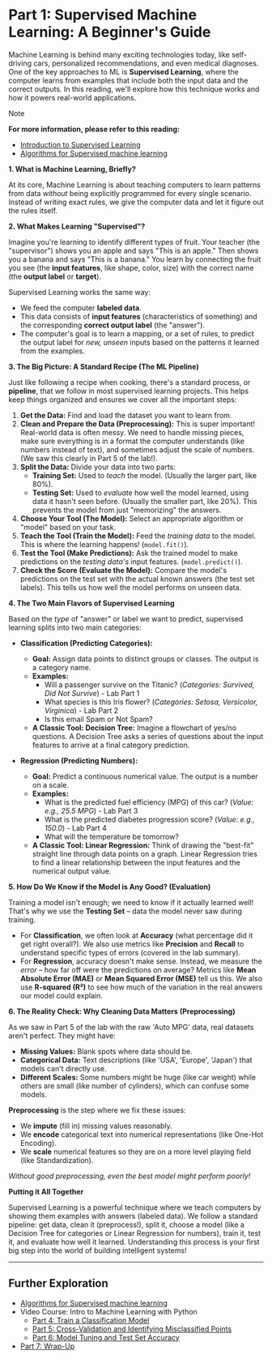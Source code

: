 # Part 1: Supervised Machine Learning: A Beginner's Guide


Machine Learning is behind many exciting technologies today, like self-driving cars, personalized recommendations, and even medical diagnoses. One of the key approaches to ML is **Supervised Learning**, where the computer learns from examples that include both the input data and the correct outputs. In this reading, we'll explore how this technique works and how it powers real-world applications.

> [!NOTE]  
> **For more information, please refer to this reading:** 
> - [Introduction to Supervised Learning](https://developers.google.com/machine-learning/intro-to-ml/supervised)
> - [Algorithms for Supervised machine learning](https://scikit-learn.org/stable/supervised_learning.html)

**1. What is Machine Learning, Briefly?**

At its core, Machine Learning is about teaching computers to learn patterns from data *without* being explicitly programmed for every single scenario. Instead of writing exact rules, we give the computer data and let it figure out the rules itself.

**2. What Makes Learning "Supervised"?**

Imagine you're learning to identify different types of fruit. Your teacher (the "supervisor") shows you an apple and says "This is an apple." Then shows you a banana and says "This is a banana." You learn by connecting the fruit you see (the **input features**, like shape, color, size) with the correct name (the **output label** or **target**).

Supervised Learning works the same way:
*   We feed the computer **labeled data**.
*   This data consists of **input features** (characteristics of something) and the corresponding **correct output label** (the "answer").
*   The computer's goal is to learn a mapping, or a set of rules, to predict the output label for *new, unseen* inputs based on the patterns it learned from the examples.

**3. The Big Picture: A Standard Recipe (The ML Pipeline)**

Just like following a recipe when cooking, there's a standard process, or **pipeline**, that we follow in most supervised learning projects. This helps keep things organized and ensures we cover all the important steps:

1.  **Get the Data:** Find and load the dataset you want to learn from.
2.  **Clean and Prepare the Data (Preprocessing):** This is super important! Real-world data is often messy. We need to handle missing pieces, make sure everything is in a format the computer understands (like numbers instead of text), and sometimes adjust the scale of numbers. (We saw this clearly in Part 5 of the lab!).
3.  **Split the Data:** Divide your data into two parts:
    *   **Training Set:** Used to *teach* the model. (Usually the larger part, like 80%).
    *   **Testing Set:** Used to *evaluate* how well the model learned, using data it hasn't seen before. (Usually the smaller part, like 20%). This prevents the model from just "memorizing" the answers.
4.  **Choose Your Tool (The Model):** Select an appropriate algorithm or "model" based on your task.
5.  **Teach the Tool (Train the Model):** Feed the *training data* to the model. This is where the learning happens! (`model.fit()`).
6.  **Test the Tool (Make Predictions):** Ask the trained model to make predictions on the *testing data's* input features. (`model.predict()`).
7.  **Check the Score (Evaluate the Model):** Compare the model's predictions on the test set with the actual known answers (the test set labels). This tells us how well the model performs on unseen data.

**4. The Two Main Flavors of Supervised Learning**

Based on the *type* of "answer" or label we want to predict, supervised learning splits into two main categories:

*   **Classification (Predicting Categories):**
    *   **Goal:** Assign data points to distinct groups or classes. The output is a category name.
    *   **Examples:**
        *   Will a passenger survive on the Titanic? (*Categories: Survived, Did Not Survive*) - Lab Part 1
        *   What species is this Iris flower? (*Categories: Setosa, Versicolor, Virginica*) - Lab Part 2
        *   Is this email Spam or Not Spam?
    *   **A Classic Tool: Decision Tree:** Imagine a flowchart of yes/no questions. A Decision Tree asks a series of questions about the input features to arrive at a final category prediction.

*   **Regression (Predicting Numbers):**
    *   **Goal:** Predict a continuous numerical value. The output is a number on a scale.
    *   **Examples:**
        *   What is the predicted fuel efficiency (MPG) of this car? (*Value: e.g., 25.5 MPG*) - Lab Part 3
        *   What is the predicted diabetes progression score? (*Value: e.g., 150.0*) - Lab Part 4
        *   What will the temperature be tomorrow?
    *   **A Classic Tool: Linear Regression:** Think of drawing the "best-fit" straight line through data points on a graph. Linear Regression tries to find a linear relationship between the input features and the numerical output value.

**5. How Do We Know if the Model is Any Good? (Evaluation)**

Training a model isn't enough; we need to know if it actually learned well! That's why we use the **Testing Set** – data the model never saw during training.

*   For **Classification**, we often look at **Accuracy** (what percentage did it get right overall?). We also use metrics like **Precision** and **Recall** to understand specific types of errors (covered in the lab summary).
*   For **Regression**, accuracy doesn't make sense. Instead, we measure the *error* – how far off were the predictions on average? Metrics like **Mean Absolute Error (MAE)** or **Mean Squared Error (MSE)** tell us this. We also use **R-squared (R²)** to see how much of the variation in the real answers our model could explain.

**6. The Reality Check: Why Cleaning Data Matters (Preprocessing)**

As we saw in Part 5 of the lab with the raw 'Auto MPG' data, real datasets aren't perfect. They might have:

*   **Missing Values:** Blank spots where data should be.
*   **Categorical Data:** Text descriptions (like 'USA', 'Europe', 'Japan') that models can't directly use.
*   **Different Scales:** Some numbers might be huge (like car weight) while others are small (like number of cylinders), which can confuse some models.

**Preprocessing** is the step where we fix these issues:
*   We **impute** (fill in) missing values reasonably.
*   We **encode** categorical text into numerical representations (like One-Hot Encoding).
*   We **scale** numerical features so they are on a more level playing field (like Standardization).

*Without good preprocessing, even the best model might perform poorly!*

**Putting it All Together**

Supervised Learning is a powerful technique where we teach computers by showing them examples with answers (labeled data). We follow a standard pipeline: get data, clean it (preprocess!), split it, choose a model (like a Decision Tree for categories or Linear Regression for numbers), train it, test it, and evaluate how well it learned. Understanding this process is your first big step into the world of building intelligent systems!


---
## Further Exploration

- [Algorithms for Supervised machine learning](https://scikit-learn.org/stable/supervised_learning.html)
- Video Course: Intro to Machine Learning with Python
  - [Part 4: Train a Classification Model](https://www.youtube.com/watch?v=f3kSEebz8QA)
  - [Part 5: Cross-Validation and Identifying Misclassified Points](https://www.youtube.com/watch?v=cEs7UfimlEk)
  - [Part 6: Model Tuning and Test Set Accuracy](https://www.youtube.com/watch?v=eU6Jr9DpcrQ)
 - [Part 7: Wrap-Up](https://www.youtube.com/watch?v=zI58IQpE2uE)  



<!-- 

- K-NN for Classification/Regression
- `DecisionTreeClassifier()`/ `DecisionTreeRegressor()` 
-->
